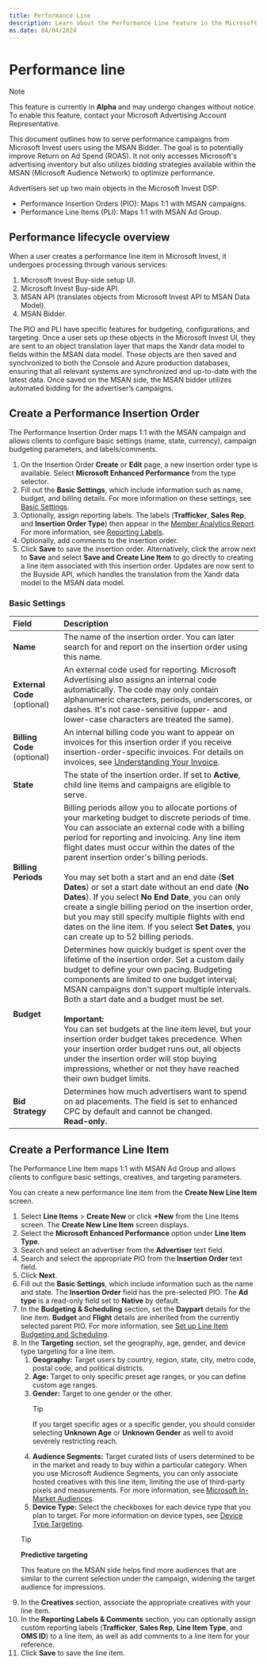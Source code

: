 ```yaml
---
title: Performance Line
description: Learn about the Performance Line feature in the Microsoft Invest UI that utilizes automated bidding. This new workflow seeks to enhance the efficiency and effectiveness of ad buying for advertisers.
ms.date: 04/04/2024
---
```


# Performance line

> [!NOTE]
> This feature is currently in **Alpha** and may undergo changes without notice. To enable this feature, contact your Microsoft Advertising Account Representative.

This document outlines how to serve performance campaigns from Microsoft Invest users using the MSAN Bidder. The goal is to potentially improve Return on Ad Spend (ROAS). It not only accesses Microsoft's advertising inventory but also utilizes bidding strategies available within the MSAN (Microsoft Audience Network) to optimize performance.

Advertisers set up two main objects in the Microsoft Invest DSP:

- Performance Insertion Orders (PIO): Maps 1:1 with MSAN campaigns.
- Performance Line Items (PLI): Maps 1:1 with MSAN Ad Group.

## Performance lifecycle overview

When a user creates a performance line item in Microsoft Invest, it undergoes processing through various services:

1. Microsoft Invest Buy-side setup UI.
1. Microsoft Invest Buy-side API.
1. MSAN API (translates objects from Microsoft Invest API to MSAN Data Model).
1. MSAN Bidder.

The PIO and PLI have specific features for budgeting, configurations, and targeting. Once a user sets up these objects in the Microsoft Invest UI, they are sent to an object translation layer that maps the Xandr data model to fields within the MSAN data model. These objects are then saved and synchronized to both the Console and Azure production databases, ensuring that all relevant systems are synchronized and up-to-date with the latest data. Once saved on the MSAN side, the MSAN bidder utilizes automated bidding for the advertiser’s campaigns.

## Create a Performance Insertion Order

The Performance Insertion Order maps 1:1 with the MSAN campaign and allows clients to configure basic settings (name, state, currency), campaign budgeting parameters, and labels/comments.

1. On the Insertion Order **Create** or **Edit** page, a new insertion order type is available. Select **Microsoft Enhanced Performance** from the type selector.
1. Fill out the **Basic Settings**, which include information such as name, budget, and billing details. For more information on these settings, see [Basic Settings](#basic-settings).
1. Optionally, assign reporting labels. The labels (**Trafficker**, **Sales Rep**, and **Insertion Order Type**) then appear in the [Member Analytics Report](network-analytics-report.md). For more information, see [Reporting Labels](reporting-labels.md).
1. Optionally, add comments to the insertion order.
1. Click **Save** to save the insertion order. Alternatively, click the arrow next to **Save** and select **Save and Create Line Item** to go directly to creating a line item associated with this insertion order. Updates are now sent to the Buyside API, which handles the translation from the Xandr data model to the MSAN data model.

### Basic Settings

| Field  | Description  |
|:---------|:---------|
| **Name** | The name of the insertion order. You can later search for and report on the insertion order using this name. |
| **External Code** (optional) | An external code used for reporting. Microsoft Advertising also assigns an internal code automatically. The code may only contain alphanumeric characters, periods, underscores, or dashes. It's not case-sensitive (upper- and lower-case characters are treated the same). |
| **Billing Code** (optional) | An internal billing code you want to appear on invoices for this insertion order if you receive insertion-order-specific invoices. For details on invoices, see [Understanding Your Invoice](understanding-your-invoice.md). |
| **State** | The state of the insertion order. If set to **Active**, child line items and campaigns are eligible to serve. |
| **Billing Periods** |  Billing periods allow you to allocate portions of your marketing budget to discrete periods of time. You can associate an external code with a billing period for reporting and invoicing. Any line item flight dates must occur within the dates of the parent insertion order's billing periods.<br><br> You may set both a start and an end date (**Set Dates**) or set a start date without an end date (**No Dates**). If you select **No End Date**, you can only create a single billing period on the insertion order, but you may still specify multiple flights with end dates on the line item. If you select **Set Dates**, you can create up to 52 billing periods. |
| **Budget** | Determines how quickly budget is spent over the lifetime of the insertion order. Set a custom daily budget to define your own pacing. Budgeting components are limited to one budget interval; MSAN campaigns don't support multiple intervals. Both a start date and a budget must be set.<br><br>**Important:**<br>You can set budgets at the line item level, but your insertion order budget takes precedence. When your insertion order budget runs out, all objects under the insertion order will stop buying impressions, whether or not they have reached their own budget limits. |
| **Bid Strategy** | Determines how much advertisers want to spend on ad placements. The field is set to enhanced CPC by default and cannot be changed.<br>**Read-only.**|

## Create a Performance Line Item

The Performance Line Item maps 1:1 with MSAN Ad Group and allows clients to configure basic settings, creatives, and targeting parameters.

You can create a new performance line item from the **Create New Line Item** screen.

1. Select **Line Items** > **Create New** or click **+New** from the Line Items screen. The **Create New Line Item** screen displays.
1. Select the **Microsoft Enhanced Performance** option under **Line Item Type**.
1. Search and select an advertiser from the **Advertiser** text field.
1. Search and select the appropriate PIO from the **Insertion Order** text field.
1. Click **Next**.
1. Fill out the **Basic Settings**, which include information such as the name and state. The **Insertion Order** field has the pre-selected PIO. The **Ad type** is a read-only field set to **Native** by default.
1. In the **Budgeting & Scheduling** section, set the **Daypart** details for the line item. **Budget** and **Flight** details are inherited from the currently selected parent PIO. For more information, see [Set up Line Item Budgeting and Scheduling](./set-up-line-item-budgeting-and-scheduling.md).
1. In the **Targeting** section, set the geography, age, gender, and device type targeting for a line item.
     1. **Geography:** Target users by country, region, state, city, metro code, postal code, and political districts.
     1. **Age:** Target to only specific preset age ranges, or you can define custom age ranges.
     1. **Gender:** Target to one gender or the other.
         > [!TIP]
         > If you target specific ages or a specific gender, you should consider selecting **Unknown Age** or **Unknown Gender** as well to avoid severely restricting reach.
     1. **Audience Segments:** Target curated lists of users determined to be in the market and ready to buy within a particular category. When you use Microsoft Audience Segments, you can only associate hosted creatives with this line item, limiting the use of third-party pixels and measurements. For more information, see [Microsoft In-Market Audiences](./microsoft-in-market-audiences.md).
     1. **Device Type:** Select the checkboxes for each device type that you plan to target. For more information on device types, see [Device Type Targeting](./device-type-targeting-ali.md).
     > [!TIP]
     > **Predictive targeting**
     >
     > This feature on the MSAN side helps find more audiences that are similar to the current selection under the campaign, widening the target audience for impressions.
1. In the **Creatives** section, associate the appropriate creatives with your line item.
1. In the **Reporting Labels & Comments** section, you can optionally assign custom reporting labels (**Trafficker**, **Sales Rep**, **Line Item Type**, and **OMS ID**) to a line item, as well as add comments to a line item for your reference.
1. Click **Save** to save the line item.
